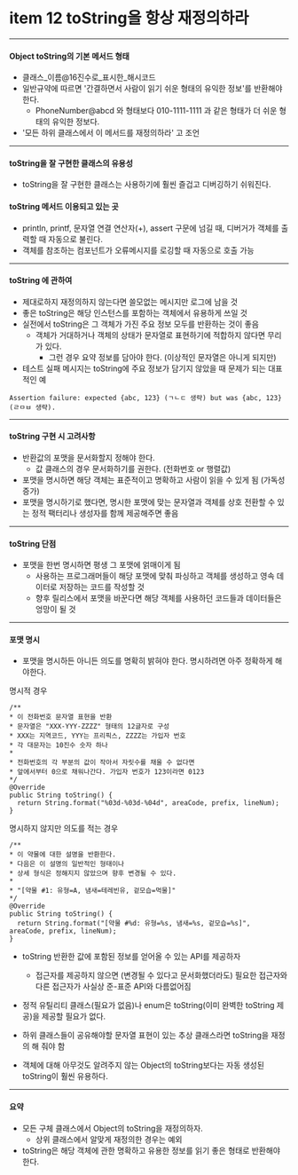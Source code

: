 # item 12 toString을 항상 재정의하라

---

#### Object toString의 기본 메서드 형태
- 클래스_이름@16진수로_표시한_해시코드
- 일반규약에 따르면 '간결하면서 사람이 읽기 쉬운 형태의 유익한 정보'를 반환해야 한다.
    - PhoneNumber@abcd 와 형태보다 010-1111-1111 과 같은 형태가 더 쉬운 형태의 유익한 정보다.
- '모든 하위 클래스에서 이 메서드를 재정의하라' 고 조언

---

#### toString을 잘 구현한 클래스의 유용성
- toString을 잘 구현한 클래스는 사용하기에 훨씬 즐겁고 디버깅하기 쉬워진다.

#### toString 메서드 이용되고 있는 곳
- println, printf, 문자열 연결 연산자(+), assert 구문에 넘길 때, 디버거가 객체를 출력할 때 자동으로 불린다.
- 객체를 참조하는 컴포넌트가 오류메시지를 로깅할 때 자동으로 호출 가능

---

#### toString 에 관하여
- 제대로하지 재정의하지 않는다면 쓸모없는 메시지만 로그에 남을 것
- 좋은 toString은 해당 인스턴스를 포함하는 객체에서 유용하게 쓰일 것
- 실전에서 toString은 그 객체가 가진 주요 정보 모두를 반환하는 것이 좋음
  - 객체가 거대하거나 객체의 상태가 문자열로 표현하기에 적합하지 않다면 무리가 있다.
    - 그런 경우 요약 정보를 담아야 한다. (이상적인 문자열은 아니게 되지만)
- 테스트 실패 메시지는 toString에 주요 정보가 담기지 않았을 때 문제가 되는 대표적인 예
```
Assertion failure: expected {abc, 123} (ㄱㄴㄷ 생략) but was {abc, 123} (ㄹㅁㅂ 생략).
```

---

#### toString 구현 시 고려사항
- 반환값의 포맷을 문서화할지 정해야 한다.
  - 값 클래스의 경우 문서화하기를 권한다. (전화번호 or 행렬값)
- 포맷을 명시하면 해당 객체는 표준적이고 명확하고 사람이 읽을 수 있게 됨 (가독성 증가)
- 포맷을 명시하기로 했다면, 명시한 포맷에 맞는 문자열과 객체를 상호 전환할 수 있는 정적 팩터리나 생성자를 함께 제공해주면 좋음

---

#### toString 단점
- 포맷을 한번 명시하면 평생 그 포맷에 얽매이게 됨
  - 사용하는 프로그래머들이 해당 포맷에 맞춰 파싱하고 객체를 생성하고 영속 데이터로 저장하는 코드를 작성할 것
  - 향후 릴리스에서 포맷을 바꾼다면 해당 객체를 사용하던 코드들과 데이터들은 엉망이 될 것

---

#### 포맷 명시
- 포맷을 명시하든 아니든 의도를 명확히 밝혀야 한다. 명시하려면 아주 정확하게 해야한다.

명시적 경우
```
/**
* 이 전화번호 문자열 표현을 반환
* 문자열은 "XXX-YYY-ZZZZ" 형태의 12글자로 구성
* XXX는 지역코드, YYY는 프리픽스, ZZZZ는 가입자 번호
* 각 대문자는 10진수 숫자 하나
* 
* 전화번호의 각 부분의 값이 작아서 자릿수를 채울 수 없다면
* 앞에서부터 0으로 채워나간다. 가입자 번호가 123이라면 0123
*/
@Override
public String toString() {
  return String.format("%03d-%03d-%04d", areaCode, prefix, lineNum);
}
```

명시하지 않지만 의도를 적는 경우
```
/**
* 이 약물에 대한 설명을 반환한다.
* 다음은 이 설명의 일반적인 형태이나
* 상세 형식은 정해지지 않았으며 향후 변경될 수 있다.
* 
* "[약물 #1: 유형=A, 냄새=테레빈유, 겉모습=먹물]"
*/
@Override
public String toString() {
  return String.format("[약물 #%d: 유형=%s, 냄새=%s, 겉모습=%s]", areaCode, prefix, lineNum);
}
```

- toString 반환한 값에 포함된 정보를 얻어올 수 있는 API를 제공하자
  - 접근자를 제공하지 않으면 (변경될 수 있다고 문서화했더라도) 필요한 접근자와 다른 접근자가 사실상 준-표준 API와 다름없어짐

- 정적 유틸리티 클래스(필요가 없음)나 enum은 toString(이미 완벽한 toString 제공)을 제공할 필요가 없다.

- 하위 클래스들이 공유해야할 문자열 표현이 있는 추상 클래스라면 toString을 재정의 해 줘야 함

- 객체에 대해 아무것도 알려주지 않는 Object의 toString보다는 자동 생성된 toString이 훨씬 유용하다.

---

#### 요약
- 모든 구체 클래스에서 Object의 toString을 재정의하자.
  - 상위 클래스에서 알맞게 재정의한 경우는 예외
- toString은 해당 객체에 관한 명확하고 유용한 정보를 읽기 좋은 형태로 반환해야 한다.
